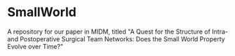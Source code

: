 # SmallWorld
A repository for our paper in MIDM, titled "A Quest for the Structure of Intra- and Postoperative Surgical Team Networks: Does the Small World Property Evolve over Time?"
